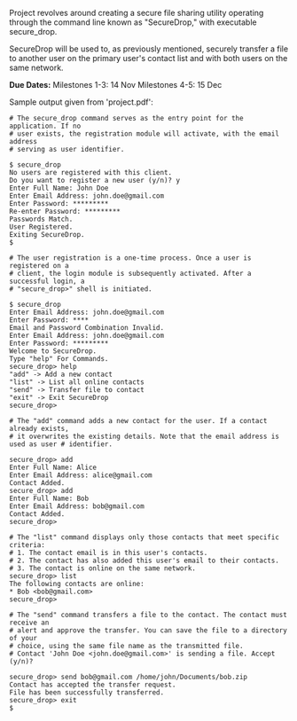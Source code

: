 Project revolves around creating a secure file sharing utility operating through the command line known as "SecureDrop," with executable secure_drop.

SecureDrop will be used to, as previously mentioned, securely transfer a file to another user on the primary user's contact list and with both users on the same network.

**Due Dates:**
Milestones 1-3: 14 Nov
Milestones 4-5: 15 Dec

Sample output given from 'project.pdf':

```
# The secure_drop command serves as the entry point for the application. If no 
# user exists, the registration module will activate, with the email address 
# serving as user identifier.

$ secure_drop
No users are registered with this client.
Do you want to register a new user (y/n)? y
Enter Full Name: John Doe
Enter Email Address: john.doe@gmail.com
Enter Password: *********
Re-enter Password: *********
Passwords Match.
User Registered.
Exiting SecureDrop.
$

# The user registration is a one-time process. Once a user is registered on a 
# client, the login module is subsequently activated. After a successful login, a 
# "secure_drop>" shell is initiated.

$ secure_drop
Enter Email Address: john.doe@gmail.com
Enter Password: ****
Email and Password Combination Invalid.
Enter Email Address: john.doe@gmail.com
Enter Password: *********
Welcome to SecureDrop.
Type "help" For Commands.
secure_drop> help
"add" -> Add a new contact
"list" -> List all online contacts
"send" -> Transfer file to contact
"exit" -> Exit SecureDrop
secure_drop>

# The "add" command adds a new contact for the user. If a contact already exists, 
# it overwrites the existing details. Note that the email address is used as user # identifier.

secure_drop> add
Enter Full Name: Alice
Enter Email Address: alice@gmail.com
Contact Added.
secure_drop> add
Enter Full Name: Bob
Enter Email Address: bob@gmail.com
Contact Added.
secure_drop>

# The "list" command displays only those contacts that meet specific criteria:
# 1. The contact email is in this user's contacts.
# 2. The contact has also added this user's email to their contacts.
# 3. The contact is online on the same network.
secure_drop> list
The following contacts are online:
* Bob <bob@gmail.com>
secure_drop>

# The "send" command transfers a file to the contact. The contact must receive an
# alert and approve the transfer. You can save the file to a directory of your 
# choice, using the same file name as the transmitted file.
# Contact 'John Doe <john.doe@gmail.com>' is sending a file. Accept (y/n)?

secure_drop> send bob@gmail.com /home/john/Documents/bob.zip
Contact has accepted the transfer request.
File has been successfully transferred.
secure_drop> exit
$
```
